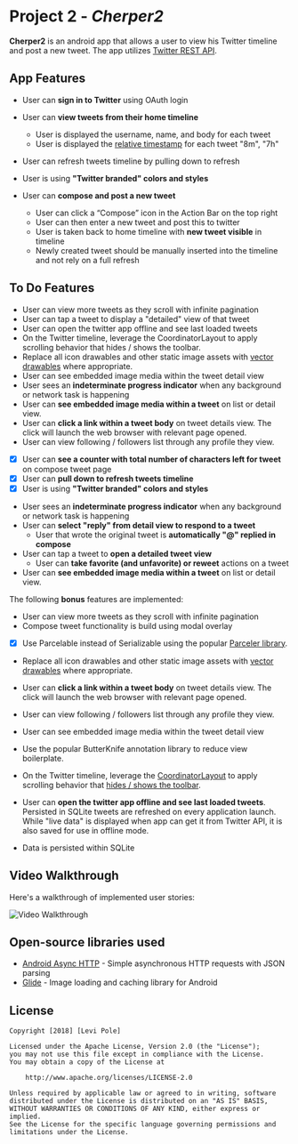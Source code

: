 # Project 2 - *Cherper2*

**Cherper2** is an android app that allows a user to view his Twitter timeline and post a new tweet. The app utilizes [Twitter REST API](https://dev.twitter.com/rest/public).

## App Features

* User can **sign in to Twitter** using OAuth login
* User can **view tweets from their home timeline**
  * User is displayed the username, name, and body for each tweet
  * User is displayed the [relative timestamp](https://gist.github.com/nesquena/f786232f5ef72f6e10a7) for each tweet "8m", "7h"
* User can refresh tweets timeline by pulling down to refresh
* User is using **"Twitter branded" colors and styles**


* User can **compose and post a new tweet**
  * User can click a “Compose” icon in the Action Bar on the top right
  * User can then enter a new tweet and post this to twitter
  * User is taken back to home timeline with **new tweet visible** in timeline
  * Newly created tweet should be manually inserted into the timeline and not rely on a full refresh

## To Do Features

* User can view more tweets as they scroll with infinite pagination
* User can tap a tweet to display a "detailed" view of that tweet
* User can open the twitter app offline and see last loaded tweets
* On the Twitter timeline, leverage the CoordinatorLayout to apply scrolling behavior that hides / shows the toolbar.
* Replace all icon drawables and other static image assets with [vector drawables](http://guides.codepath.com/android/Drawables#vector-drawables) where appropriate.
* User can see embedded image media within the tweet detail view
* User sees an **indeterminate progress indicator** when any background or network task is happening
* User can **see embedded image media within a tweet** on list or detail view.
* User can **click a link within a tweet body** on tweet details view. The click will launch the web browser with relevant page opened.
* User can view following / followers list through any profile they view.
- [x] User can **see a counter with total number of characters left for tweet** on compose tweet page
- [x] User can **pull down to refresh tweets timeline**
- [x] User is using **"Twitter branded" colors and styles**
* User sees an **indeterminate progress indicator** when any background or network task is happening
* User can **select "reply" from detail view to respond to a tweet**
  * User that wrote the original tweet is **automatically "@" replied in compose**
* User can tap a tweet to **open a detailed tweet view**
  * User can **take favorite (and unfavorite) or reweet** actions on a tweet
* User can **see embedded image media within a tweet** on list or detail view.

The following **bonus** features are implemented:

* User can view more tweets as they scroll with infinite pagination
* Compose tweet functionality is build using modal overlay
- [x] Use Parcelable instead of Serializable using the popular [Parceler library](http://guides.codepath.com/android/Using-Parceler).
* Replace all icon drawables and other static image assets with [vector drawables](http://guides.codepath.com/android/Drawables#vector-drawables) where appropriate.
* User can **click a link within a tweet body** on tweet details view. The click will launch the web browser with relevant page opened.
* User can view following / followers list through any profile they view.
* User can see embedded image media within the tweet detail view
* Use the popular ButterKnife annotation library to reduce view boilerplate.
* On the Twitter timeline, leverage the [CoordinatorLayout](http://guides.codepath.com/android/Handling-Scrolls-with-CoordinatorLayout#responding-to-scroll-events) to apply scrolling behavior that [hides / shows the toolbar](http://guides.codepath.com/android/Using-the-App-ToolBar#reacting-to-scroll).
* User can **open the twitter app offline and see last loaded tweets**. Persisted in SQLite tweets are refreshed on every application launch. While "live data" is displayed when app can get it from Twitter API, it is also saved for use in offline mode.


* Data is persisted within SQLite

## Video Walkthrough

Here's a walkthrough of implemented user stories:

<img src='http://i.imgur.com/link/to/your/gif/file.gif' title='Video Walkthrough' width='' alt='Video Walkthrough' />

## Open-source libraries used

- [Android Async HTTP](https://github.com/loopj/android-async-http) - Simple asynchronous HTTP requests with JSON parsing
- [Glide](https://github.com/bumptech/glide) - Image loading and caching library for Android

## License

    Copyright [2018] [Levi Pole]

    Licensed under the Apache License, Version 2.0 (the "License");
    you may not use this file except in compliance with the License.
    You may obtain a copy of the License at

        http://www.apache.org/licenses/LICENSE-2.0

    Unless required by applicable law or agreed to in writing, software
    distributed under the License is distributed on an "AS IS" BASIS,
    WITHOUT WARRANTIES OR CONDITIONS OF ANY KIND, either express or implied.
    See the License for the specific language governing permissions and
    limitations under the License.
